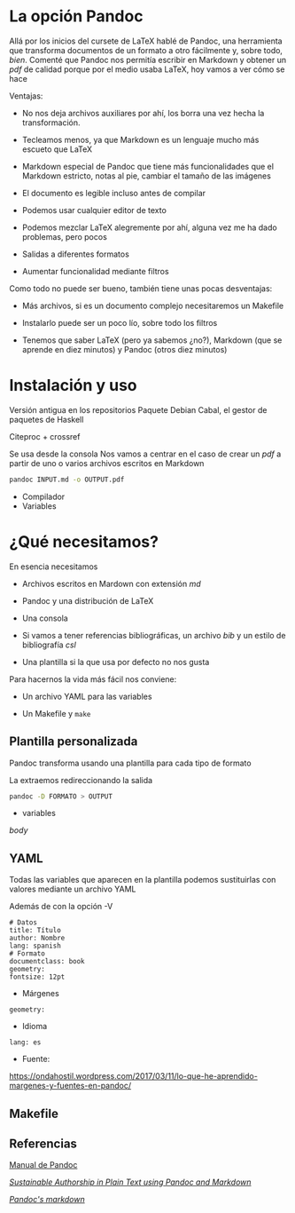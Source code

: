 # La opción Pandoc

Allá por los inicios del cursete de LaTeX hablé de Pandoc, una
herramienta que transforma documentos de un formato a otro fácilmente
y, sobre todo, *bien*. Comenté que Pandoc nos permitía escribir en
Markdown y obtener un *pdf* de calidad porque por el medio usaba
LaTeX, hoy vamos a ver cómo se hace

Ventajas:

* No nos deja archivos auxiliares por ahí, los borra una vez hecha la
  transformación.

* Tecleamos menos, ya que Markdown es un lenguaje mucho más escueto
  que LaTeX

* Markdown especial de Pandoc que tiene más funcionalidades que el
  Markdown estricto, notas al pie,
  cambiar el tamaño de las imágenes

* El documento es legible incluso antes de compilar

* Podemos usar cualquier editor de texto

* Podemos mezclar LaTeX alegremente por ahí, alguna vez me ha dado
  problemas, pero pocos

* Salidas a diferentes formatos

* Aumentar funcionalidad mediante filtros

Como todo no puede ser bueno, también tiene unas pocas desventajas:

* Más archivos, si es un documento complejo necesitaremos un Makefile

* Instalarlo puede ser un poco lío, sobre todo los filtros

* Tenemos que saber LaTeX (pero ya sabemos ¿no?), Markdown (que se
  aprende en diez minutos) y Pandoc (otros diez minutos)

# Instalación y uso

Versión antigua en los repositorios
Paquete Debian
Cabal, el gestor de paquetes de Haskell

Citeproc + crossref

Se usa desde la consola
Nos vamos a centrar en el caso de crear un *pdf* a partir de uno o
varios archivos escritos en Markdown

```bash
pandoc INPUT.md -o OUTPUT.pdf
``` 

* Compilador
* Variables

# ¿Qué necesitamos?

En esencia necesitamos

* Archivos escritos en Mardown con extensión *md*

* Pandoc y una distribución de LaTeX

* Una consola

* Si vamos a tener referencias bibliográficas, un archivo *bib* y un
  estilo de bibliografía *csl*

* Una plantilla si la que usa por defecto no nos gusta

Para hacernos la vida más fácil nos conviene:

* Un archivo YAML para las variables

* Un Makefile y `make`

## Plantilla personalizada

Pandoc transforma usando una plantilla para cada tipo de formato

La extraemos redireccionando la salida

```bash
pandoc -D FORMATO > OUTPUT
```

* variables

$body$

## YAML

Todas las variables que aparecen en la plantilla podemos sustituirlas
con valores mediante un archivo YAML

Además de con la opción -V

```
# Datos
title: Título 
author: Nombre
lang: spanish
# Formato
documentclass: book
geometry:
fontsize: 12pt
```

* Márgenes

```
geometry:
```

* Idioma

```
lang: es
```

* Fuente: 

https://ondahostil.wordpress.com/2017/03/11/lo-que-he-aprendido-margenes-y-fuentes-en-pandoc/

## Makefile


## Referencias

[Manual de Pandoc]()

[*Sustainable Authorship in Plain Text using Pandoc and Markdown*](http://programminghistorian.org/lessons/sustainable-authorship-in-plain-text-using-pandoc-and-markdown)

[*Pandoc's markdown*](http://pandoc.org/MANUAL.html#pandocs-markdown)
